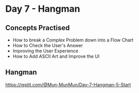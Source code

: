 # Day 7 - Hangman

## Concepts Practised
* How to break a Complex Problem down into a Flow Chart
* How to Check the User's Answer
* Improving the User Experience
* How to Add ASCII Art and Improve the UI

## Hangman
https://replit.com/@Mun-MunMun/Day-7-Hangman-5-Start
